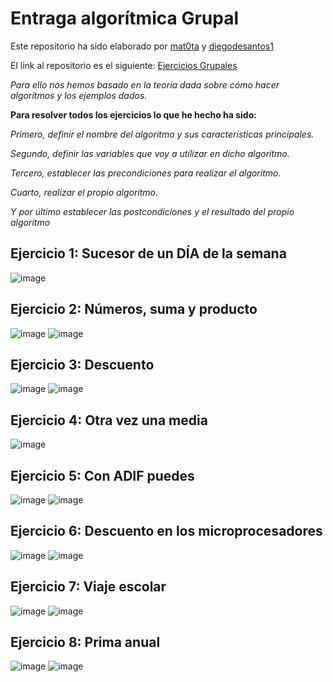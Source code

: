 # Entraga algorítmica Grupal

Este repositorio ha sido elaborado por [mat0ta](https://github.com/mat0ta) y [diegodesantos1](https://github.com/diegodesantos1)

El link al repositorio es el siguiente: [Ejercicios Grupales](https://github.com/mat0ta/ejercicios_grupales)

*Para ello nos hemos basado en la teoría dada sobre cómo hacer algorítmos y los ejemplos dados.*

**Para resolver todos los ejercicios lo que he hecho ha sido:**

*Primero, definir el nombre del algoritmo y sus características principales.*

*Segundo, definir las variables que voy a utilizar en dicho algoritmo.*

*Tercero, establecer las precondiciones para realizar el algoritmo.*

*Cuarto, realizar el propio algoritmo.*

*Y por último establecer las postcondiciones y el resultado del propio algoritmo*

## Ejercicio 1: Sucesor de un DÍA de la semana

![image](https://user-images.githubusercontent.com/72810000/154760615-80e7761f-cc32-47ab-ae29-a24693099786.png)

## Ejercicio 2: Números, suma y producto

![image](https://user-images.githubusercontent.com/72810000/154760641-1b44f830-4ee1-4e91-950a-18ee7ea97ed3.png)
![image](https://user-images.githubusercontent.com/72810000/154760659-61c87e3c-1ce0-4ac9-ad0f-2b7752d0a342.png)

## Ejercicio 3: Descuento

![image](https://user-images.githubusercontent.com/72810000/154760671-7ec803d0-821a-4fc2-932e-8057aeae6ce4.png)
![image](https://user-images.githubusercontent.com/72810000/154760681-d2f26245-a3a4-423f-8fa1-5dcfca5cd550.png)

## Ejercicio 4: Otra vez una media

![image](https://user-images.githubusercontent.com/72810000/154760705-dd54352a-5388-418a-8ae9-f91aff6d0d98.png)

## Ejercicio 5: Con ADIF puedes

![image](https://user-images.githubusercontent.com/72810000/154760727-9056e7a2-f195-4eb1-8ba7-2177524bb0e4.png)
![image](https://user-images.githubusercontent.com/72810000/154760742-383e9b98-9813-4437-805f-5a14e2f3209b.png)


## Ejercicio 6: Descuento en los microprocesadores

![image](https://user-images.githubusercontent.com/72810000/154760758-b67b75d9-e938-4bda-8d25-68d9f801dea8.png)
![image](https://user-images.githubusercontent.com/72810000/154760763-084b216a-23ef-4ec7-b76d-e4f81179367f.png)

## Ejercicio 7: Viaje escolar

![image](https://user-images.githubusercontent.com/72810000/154760780-5a2bf930-3804-4338-883b-435c3de98a55.png)
![image](https://user-images.githubusercontent.com/72810000/154760787-10496c7a-689e-47f5-980b-e65b26e4f662.png)

## Ejercicio 8: Prima anual

![image](https://user-images.githubusercontent.com/72810000/154760814-aa250829-1f77-4c30-918b-85bba166324e.png)
![image](https://user-images.githubusercontent.com/72810000/154760833-62af737e-0d28-4bc8-9cc9-4c595e9ec59f.png)
